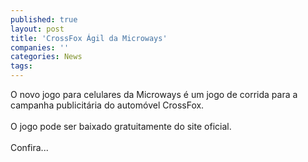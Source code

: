 ```yaml
---
published: true
layout: post
title: 'CrossFox Ágil da Microways'
companies: ''
categories: News
tags: 
---
```

O novo jogo para celulares
 da Microways
 é um jogo de corrida
 para a campanha publicitária do automóvel CrossFox.<br /><br />O jogo pode ser baixado gratuitamente do site oficial.<br /><br />Confira...

